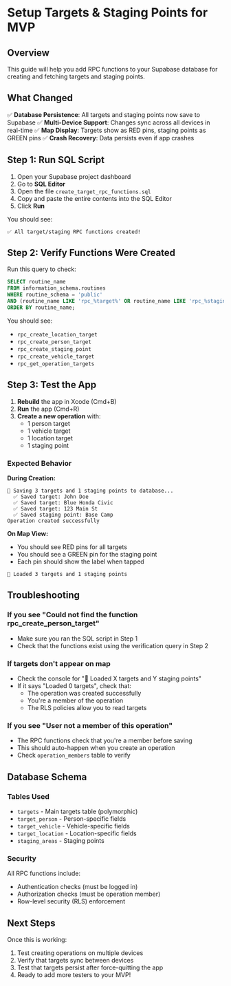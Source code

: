 # Setup Targets & Staging Points for MVP

## Overview
This guide will help you add RPC functions to your Supabase database for creating and fetching targets and staging points.

## What Changed
✅ **Database Persistence**: All targets and staging points now save to Supabase
✅ **Multi-Device Support**: Changes sync across all devices in real-time
✅ **Map Display**: Targets show as RED pins, staging points as GREEN pins
✅ **Crash Recovery**: Data persists even if app crashes

## Step 1: Run SQL Script

1. Open your Supabase project dashboard
2. Go to **SQL Editor**
3. Open the file `create_target_rpc_functions.sql`
4. Copy and paste the entire contents into the SQL Editor
5. Click **Run**

You should see:
```
✅ All target/staging RPC functions created!
```

## Step 2: Verify Functions Were Created

Run this query to check:
```sql
SELECT routine_name
FROM information_schema.routines
WHERE routine_schema = 'public'
AND (routine_name LIKE 'rpc_%target%' OR routine_name LIKE 'rpc_%staging%')
ORDER BY routine_name;
```

You should see:
- `rpc_create_location_target`
- `rpc_create_person_target`
- `rpc_create_staging_point`
- `rpc_create_vehicle_target`
- `rpc_get_operation_targets`

## Step 3: Test the App

1. **Rebuild** the app in Xcode (Cmd+B)
2. **Run** the app (Cmd+R)
3. **Create a new operation** with:
   - 1 person target
   - 1 vehicle target
   - 1 location target
   - 1 staging point

### Expected Behavior

**During Creation:**
```
💾 Saving 3 targets and 1 staging points to database...
  ✅ Saved target: John Doe
  ✅ Saved target: Blue Honda Civic
  ✅ Saved target: 123 Main St
  ✅ Saved staging point: Base Camp
Operation created successfully
```

**On Map View:**
- You should see RED pins for all targets
- You should see a GREEN pin for the staging point
- Each pin should show the label when tapped
```
📍 Loaded 3 targets and 1 staging points
```

## Troubleshooting

### If you see "Could not find the function rpc_create_person_target"
- Make sure you ran the SQL script in Step 1
- Check that the functions exist using the verification query in Step 2

### If targets don't appear on map
- Check the console for "📍 Loaded X targets and Y staging points"
- If it says "Loaded 0 targets", check that:
  - The operation was created successfully
  - You're a member of the operation
  - The RLS policies allow you to read targets

### If you see "User not a member of this operation"
- The RPC functions check that you're a member before saving
- This should auto-happen when you create an operation
- Check `operation_members` table to verify

## Database Schema

### Tables Used
- `targets` - Main targets table (polymorphic)
- `target_person` - Person-specific fields
- `target_vehicle` - Vehicle-specific fields
- `target_location` - Location-specific fields
- `staging_areas` - Staging points

### Security
All RPC functions include:
- Authentication checks (must be logged in)
- Authorization checks (must be operation member)
- Row-level security (RLS) enforcement

## Next Steps

Once this is working:
1. Test creating operations on multiple devices
2. Verify that targets sync between devices
3. Test that targets persist after force-quitting the app
4. Ready to add more testers to your MVP!

